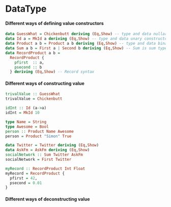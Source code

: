 # DataType

#### Different ways of defining value constructors
```haskell
data GuessWhat = Chickenbutt deriving (Eq,Show) -- type and data nullary constructors
data Id a = MkId a deriving (Eq,Show) -- type and data unary constructors, Id is sum type
data Product a b = Product a b deriving (Eq,Show) -- type and data binary constructors, Product is product type
data Sum a b = First a | Second b deriving (Eq,Show) -- Sum is sum type with 2 data constructors
data RecordProduct a b =
  RecordProduct {
    pfirst  :: a,
    psecond :: b
  } deriving (Eq,Show) -- Record syntax
```

#### Different ways of constructing value
```haskell
trivalValue :: GuessWhat
trivalValue = Chickenbutt

idInt :: Id (a->a)
idInt = MkId 10

type Name = String
type Awesome = Bool
person :: Product Name Awesome
person = Product "Simon" True

data Twitter = Twitter deriving (Eq,Show)
data AskFm = AskFm deriving (Eq,Show)
socialNetwork :: Sum Twitter AskFm
socialNetwork = First Twitter

myRecord :: RecordProduct Int Float
myRecord = RecordProduct {
  pfirst = 42,
  psecond = 0.01
}
```

#### Different ways of deconstructing value
